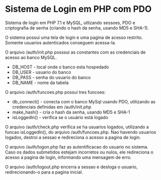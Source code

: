 # Sistema de Login em PHP com PDO
Sistema de login em PHP 7.1 e MySQL, utlizando sessoes, PDO e criptografia de senha (criando o hash da senha, usando MD5 e SHA-1).

O sistema possui uma tela de login e uma pagina de acesso restrito. Somente usuarios autenticados conseguem acessa-la.

O arquivo /auth/init.php posssui as constantes com as credenciais de acesso ao banco MySQL.
- DB_HOST - local onde o banco esta hospedado
- DB_USER - usuario do banco
- DB_PASS - senha do usuario do banco
- DB_NAME - nome da tabela


O arquivo /auth/funcoes.php possui tres funcoes:
- db_connect() - conecta com o banco MySql usando PDO, utilizando as credenciais definidas em /auth/init.php
- make_hash() - cria o hash da senha, usando MD5 e SHA-1
- isLoggedIn() - verifica se o usuário está logado

O arquivo /auth/check.php verifica se ha usuarios logados, utilizando a funcao isLoggedIn(), do arquivo /auth/funcoes.php. Nao havendo usuarios logados, destroi a sessao e redireciona o acesso a pagina de login.

O arquivo /auth/logon.php faz as autentificacao do usuario no sistema. Caso os dados submetidos estejam incorretos ou nulos, ele redireciona o acesso a pagina de login, informando uma mensagem de erro.

O arquivo /auth/logout.php encerra a sessao e desloga o usuario, redirecionando-o para a pagina inicial.



